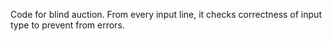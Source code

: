 Code for blind auction.
From every input line, it checks correctness of input type to prevent from errors. 
